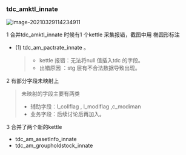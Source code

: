 ###  tdc_amktl_innate

![image-20210329114234911](https://gitee.com/ZXiangC/picture/raw/master/img/image-20210329114234911.png)

1 合并tdc_amktl_innate 时候有1 个kettle 采集报错，截图中用 椭圆形标注

- (1) tdc_am_pactrate_innate 。

  > - kettle 报错：无法将null 值插入tdc 的字段。
  > - 出错原因 ：stg 层有不合法数据导致出现。

2 有部分字段未映射上

> 未映射的字段主要有两类
>
> - 辅助字段：l_collflag , l_modiflag ,c_modiman  
> - 业务字段：后续讨论后再加入。

3 合并了两个新的kettle 

- tdc_am_assetInfo_innate
- tdc_am_groupholdstock_innate



